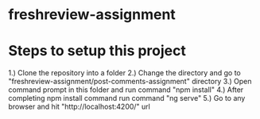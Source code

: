 # freshreview-assignment

# Steps to setup this project

1.) Clone the repository into a folder
2.) Change the directory and go to "freshreview-assignment/post-comments-assignment" directory
3.) Open command prompt in this folder and run command "npm install"
4.) After completing npm install command run command "ng serve"
5.) Go to any browser and hit "http://localhost:4200/" url